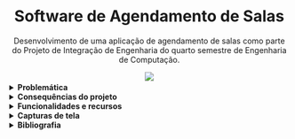 <h1 align="center">Software de Agendamento de Salas</h1>

<p align="center">Desenvolvimento de uma aplicação de agendamento de salas como parte do Projeto de Integração de Engenharia do quarto semestre de Engenharia de Computação.</p>

<div align='center'>

<a href='https://github.com/pedrozanineli/projeto-biblioteca/releases'>
  
<img src='https://img.shields.io/github/v/release/pedrozanineli/projeto-biblioteca?color=blue&label=versao&style=for-the-badge'>

</a>

</div>

<details><summary><b>Problemática</b></summary>
  
  Na biblioteca da faculdade Facamp, existem algumas salas preparadas para que alunos possam estudar, abrigando entre 4 e 6 estudantes, além de poder prover uma lousa para anotações durante o estudo.
  
  É importante notar, entretanto, que, em muitos momentos (em especial durante o período de provas), o uso não é democrático, com alunos que utilizam a sala por muito tempo e a equipe da biblioteca não detém controle, criando um sério problema de organização.
  
  Justifica-se então o desenvolvimento de um software destinado para a reserva das salas, provendo maior controle por meio da divisão em uma tela destinada aos alunos e outra destinada aos funcionários, registrando em um banco de dados as informações dos alunos e suas respectivas reservas.
  
</details>

<details><summary><b>Consequências do projeto</b></summary>
  
  Além de ter como objetivo principal uma melhor organização do espaço, o software também será capaz de trazer benefícios em esferas econômicas, sociais e ambientais. Isso se dá pelo fato de que hoje, mesmo que não estejam sendo utilizadas, todas as salas permanecem com o ar condicionado e luz ligado, por cerca de 9 horas ao dia.
  
  Em estimativa feita pelo time do uso das salas - levando em consideração o maior fluxo em épocas de provas -, é possível fazer estimativas quanto à disparidade que é possível alcançar com o gasto apenas quando a sala estiver de fato sendo utilizada.
  
  Primeiramente, quanto a um impacto social, devemos levar em consideração que uma sala que não foi utilizada e está, portanto, limpa, não tem a necessidade do retrabalho de ser limpa novamente, o que permite com que a equipe da faxina possa realizar tudo com uma maior calma, diminuindo sua carga de tarefas, que não é nada pequena.
  
  Quanto aos efeitos ambientais, é possível pensar, com a estimativa proposta, em uma economia ao final de um ano de cerca de 13.305,6 kW, em torno dos 40%. Essa energia poderia ser então destinada para outros fins, como para o abastecimento de casas, e que seria suficiente para cerca de 68 casas anualmente.
  
  De forma similar, uma economia financeira também aconteceria por volta dos 40%, resultando em cerca de R$ 11.309,76 de economia anual. 
  
</details>

<details><summary><b>Funcionalidades e recursos</b></summary>
  
  O software foi desenvolvido com a proposta de trazer uma resolução à problemática apresentada de forma eficiente e agradável ao usuário, oferecendo diversos recursos que assistem e suavizam a utilização de suas funcionalidades. Desta forma, vários requisitos foram implementados para cumprir com a proposta e trazer usabilidade ao programa.
  
  Primeiramente, há uma validação de login que impede usuários comuns de acessarem recursos destinados ao caso de uso do administrador do sistema, e também funcionalidades para que as funções do software sejam executadas de forma ágil e com a minimização de erros, dentre elas:
  
  - Condições para que os campos aceitem informações corretas e reais (como o campo de RA só permite números no seu preenchimento);
  - Formatadores automáticos para moldes específicos de informações (p.e o campo de nome automaticamente coloca as primeiras letras dos nomes em maiúsculo);
  - Exceções para que reservas não sejam feitas com a lacuna ou ambiguidade de informações;
  - Busca no banco de dados para a verificação de horários e salas disponíveis, impossibilitando a reserva dupla nas mesmas condições;
  - Gatilhos para que os campos se preencham com base no RA do aluno cadastrado ao apertar a tecla Enter na caixa de texto;
  - Barreiras para o monopolio de reservas de um grupo de pessoas com a verificação do RA dos alunos e impossibilidade de reservar por um dia após ter usado esse recurso.
 
  Para o Administrador do sistema, várias das funcionalidades que preveem agilidade e minimização de erros também se aplicam. É possível buscar informações no banco de dados de acordo com uma informação específica escolhida (por nome, data, horário, etc) e também obter detalhes de todos os alunos que estão inclusos nas reservas. O perfil de Administrador é o único capaz de cancelar reservas previamente realizadas pelo software, essa função vem acompanhada de uma certificação de certeza ao tentar utilizá-la a fim de impedir usos acidentais e indevidos da função.
  
</details>

<details><summary><b>Capturas de tela</b></summary>
    
  <div align='center'>
  
  ![tela-login](https://github.com/pedrozanineli/projeto-biblioteca/blob/main/tela-login.png)
  
  ![tela-alunos](https://github.com/pedrozanineli/projeto-biblioteca/blob/main/tela-alunos.png)
  
  
  
  </div>

</details>

<details><summary><b>Bibliografia</b></summary>
  
  Dufrio Refrigeração. Quanto gasta um ar-condicionado de 9000 BTUS? Blog Dufrio. 15 de out. de 2020. Acesso em 22 de set. de 2021. Disponível em: <https://www.dufrio.com.br/blog/ar-condicionado/quanto-gasta-um-ar-condicionado-de-9000-btus/>.
  
  Preço da energia elétrica CPFL 2021. NG Solar. 11 de mai. de 2021. Acesso em 23 de set. de 2021. Disponível em: <https://www.ngsolar.com.br/amp/preco-kwh-cpfl>.

</details>
